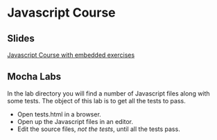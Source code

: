 # Javascript Course

## Slides
[Javascript Course with embedded exercises](html-css-course/README.md)

## Mocha Labs

In the lab directory you will find a number of Javascript files along with some
tests. The object of this lab is to get all the tests to pass.

* Open tests.html in a browser.
* Open up the Javascript files in an editor.
* Edit the source files, *not the tests*, until all the tests pass.




